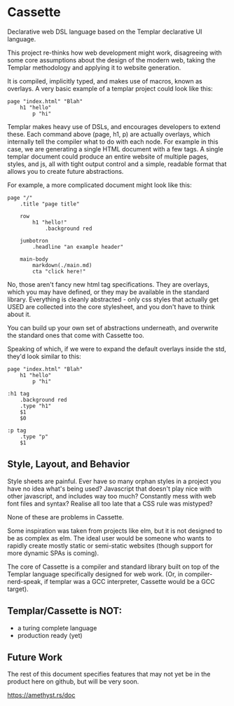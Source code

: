 # Cassette
Declarative web DSL language based on the Templar declarative UI language.

This project re-thinks how web development might work, disagreeing with some core assumptions about the design of the modern web, taking the Templar methodology and applying it to website generation.

It is compiled, implicitly typed, and makes use of macros, known as overlays. A very basic example of a templar project could look like this:

```haml
page "index.html" "Blah"
    h1 "hello"
        p "hi"
```

Templar makes heavy use of DSLs, and encourages developers to extend these. Each command above (page, h1, p) are actually overlays, which internally tell the compiler what to do with each node. For example in this case, we are generating a single HTML document with a few tags. A single templar document could produce an entire website of multiple pages, styles, and js, all with tight output control and a simple, readable format that allows you to create future abstractions.

For example, a more complicated document might look like this:

```haml
page "/"
    .title "page title"

    row
        h1 "hello!"
			.background red

    jumbotron
        .headline "an example header"
    
    main-body
        markdown(./main.md)
        cta "click here!"
```

No, those aren't fancy new html tag specifications. They are overlays, which you may have defined, or they may be available in the standard library. Everything is cleanly abstracted - only css styles that actually get USED are collected into the core stylesheet, and you don't have to think about it.

You can build up your own set of abstractions underneath, and overwrite the standard ones that come with Cassette too.

Speaking of which, if we were to expand the default overlays inside the std, they'd look similar to this:

```haml
page "index.html" "Blah"
    h1 "hello"
        p "hi"

:h1 tag
    .background red
    .type "h1"
    $1
    $0

:p tag
    .type "p"
    $1
```

## Style, Layout, and Behavior

Style sheets are painful. Ever have so many orphan styles in a project you have no idea what's being used? Javascript that doesn't play nice with other javascript, and includes way too much? Constantly mess with web font files and syntax? Realise all too late that a CSS rule was mistyped?

None of these are problems in Cassette.

Some inspiration was taken from projects like elm, but it is not designed to be as complex as elm. The ideal user would be someone who wants to rapidly create mostly static or semi-static websites (though support for more dynamic SPAs is coming).

The core of Cassette is a compiler and standard library built on top of the Templar language specifically designed for web work. (Or, in compiler-nerd-speak, if templar was a GCC interpreter, Cassette would be a GCC target).

## Templar/Cassette is NOT:

- a turing complete language
- production ready (yet)

## Future Work

The rest of this document specifies features that may not yet be in the product here on github, but will be very soon.



https://amethyst.rs/doc
